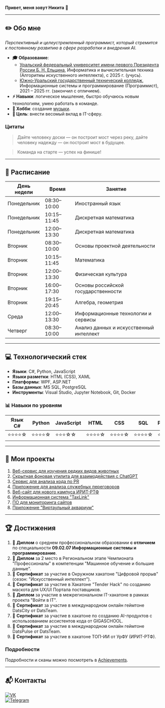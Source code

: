 **Привет, меня зовут Никита** 👋

---

## ✏️ Обо мне
_Перспективный и целеустремленный программист, который стремится к постоянному развитию в сфере разработки и внедрения AI._

- **🎓 Образование**:
  - [Уральский федеральный университет имени первого Президента России Б. Н. Ельцина](https://urfu.ru/), Информатика и вычислительная техника (Алгоритмы искуственного интеллекта), с 2025 г. (учусь).
  - [Южно-Уральский государственный технический колледж](https://sustec.ru/), Информационные системы и программирование (Программист), 2021 – 2025 гг. (закончил с отличием).
- **⚡ Навыки**: логическое мышление, быстро обучаюсь новым технологиям, умею работать в команде.
- **🎵 Хобби**: создание [музыки](https://soundcloud.com/6lockthu9).
- **🎯 Цель**: внести весомый вклад в IT-сферу.

### Цитаты
> Дайте человеку доски — он построит мост через реку, дайте человеку надежду — он построит мост в будущее.

> Команда на старте — успех на финише!

---
## 📆 Расписание

| День недели | Время       | Занятие             |
|-------------|-------------|---------------------|
| Понедельник | 08:30–10:00 | Иностранный язык    |
| Понедельник | 10:15–11:45 | Дискретная математика     |
| Понедельник | 12:00–13:30 | Дискретная математика              |
| Вторник | 08:30–10:00 | Основы проектной деятельности  |
| Вторник | 10:15–11:45 | Математика            |
| Вторник | 12:00–13:30 | Физическая культура         |
| Вторник | 16:00–17:30 | Основы российской государственности         |
| Вторник | 19:15–20:45 | Алгебра, геометрия         |
| Среда | 12:00–13:30 | Информационные технологии и сервисы         |
| Четверг | 08:30–10:00 | Анализ данных и искусственный интеллект    |
---

## 💻 Технологический стек

- **Языки**: C#, Python, JavaScript
- **Языки разметки**: HTML (CSS), XAML
- **Платформы**: WPF, ASP.NET
- **Базы данных**: MS SQL, PostgreSQL
- **Инструменты**: Visual Studio, Jupyter Notebook, Git, Docker

### 📊 Навыки по уровням

| Язык C# | Python | JavaScript | HTML | CSS | SQL | PostgreSQL | Docker | Git | WPF | ASP.NET Core | Vue.js |
|---------|--------|------------|------|-----|-----|------------|--------|-----|-----|--------------|--------|
| ⭐⭐⭐⭐☆ | ⭐⭐⭐⭐☆ | ⭐⭐⭐☆☆ | ⭐⭐⭐⭐☆ | ⭐⭐⭐⭐☆ | ⭐⭐⭐⭐☆ | ⭐⭐⭐⭐☆ | ⭐⭐⭐⭐☆ | ⭐⭐⭐⭐☆ | ⭐⭐⭐⭐☆ | ⭐⭐⭐⭐☆ | ⭐⭐⭐☆☆ |

---

## 🚀 Мои проекты
1. [Веб-сервис для изучения редких видов животных](https://github.com/sser1to/Zooracle)
2. [Скрытная фоновая утилита для взаимодействия с ChatGPT](https://github.com/sser1to/whisperai)
3. [Сервис для анализа кода по PR](https://github.com/Mitoshi-Team/pr_analyzer)
4. [Приложение для анализа служебных переговоров](https://github.com/Cat-Programmers/AudioML)
5. [Веб-сайт для нового кампуса ИРИТ-РТФ](https://github.com/Mitoshi-Team/iritrtfcampus)
6. [Информационная система "TaxLink"](https://github.com/sser1to/TaxLink)
7. [ПО для мониторинга сайтов](https://github.com/sser1to/Site-monitoring-C-)
8. [Приложение "Виртаульный аквариум"](https://github.com/sser1to/virtual_aquarium)

---

## 🏆 Достижения

1. 🏅 **Диплом** о среднем профессиональном образовании **с отличием** по специальности **09.02.07 Информационные системы и программирование**.
2. 🏅 **Диплом** за 2 место в Региональном этапе Чемпионата "Профессионалы" в компетенции "Машинное обучение и большие данные".
3. 📜 **Сертификат** за участие в Окружном хакатоне "Цифровой прорыв" (сезон: "Искусственный интеллект").
4. 📜 **Сертификат** за участие в Хакатоне "Tender Hack" по созданию маскота для UX/UI Портала поставщиков.
5. 📜 **Диплом** за участие в межрегиональном IT-хакатоне в рамках проекта "Войти в IT".
6. 📜 **Сертификат** за участие в международном онлайн геймтоне DatsCity от DatsTeam.
7. 📜 **Сертификат** за участие в хакатоне по созданию AI-продуктов с использованием ассистентов кода от GIGASCHOOL.
8. 📜 **Сертификат** за участие в международном онлайн геймтоне DatsPulse от DatsTeam.
9. 📜 **Сертификат** за участие в хакатоне ТОП-ИИ от УрФУ (ИРИТ-РТФ).

### Подробности
Подробности и сканы можно посмотреть в [Achievements](https://github.com/sser1to/Achievements).

---

## 📬 Контакты

[![VK](https://img.shields.io/badge/VK-%23007AFF.svg?style=for-the-badge&logo=vk&logoColor=white)](https://vk.com/sser1to)  
[![Telegram](https://img.shields.io/badge/Telegram-%23007AFF.svg?style=for-the-badge&logo=telegram&logoColor=white)](https://t.me/sser1to)  

